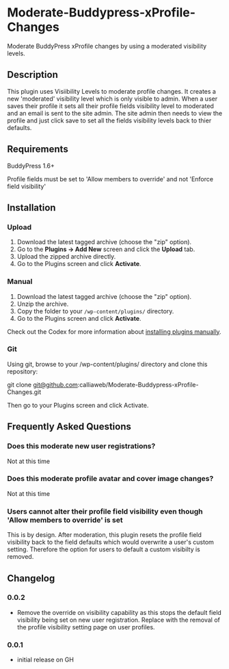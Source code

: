 # Moderate-Buddypress-xProfile-Changes
Moderate BuddyPress xProfile changes by using a moderated visibility levels.

## Description
This plugin uses Visiibility Levels to moderate profile changes.
It creates a new 'moderated' visibility level which is only visible to admin.
When a user saves their profile it sets all their profile fields
visibility level to moderated and an email is sent to the site admin.
The site admin then needs to view the profile and just click save to
set all the fields visibility levels back to thier defaults.

## Requirements

BuddyPress 1.6+

Profile fields must be set to 'Allow members to override' and not 'Enforce field visibility'

## Installation

### Upload

1. Download the latest tagged archive (choose the "zip" option).
2. Go to the __Plugins -> Add New__ screen and click the __Upload__ tab.
3. Upload the zipped archive directly.
4. Go to the Plugins screen and click __Activate__.

### Manual

1. Download the latest tagged archive (choose the "zip" option).
2. Unzip the archive.
3. Copy the folder to your `/wp-content/plugins/` directory.
4. Go to the Plugins screen and click __Activate__.

Check out the Codex for more information about [installing plugins manually](http://codex.wordpress.org/Managing_Plugins#Manual_Plugin_Installation).

### Git

Using git, browse to your /wp-content/plugins/ directory and clone this repository:

git clone git@github.com:calliaweb/Moderate-Buddypress-xProfile-Changes.git

Then go to your Plugins screen and click Activate.

## Frequently Asked Questions

### Does this moderate new user registrations?
Not at this time

### Does this moderate profile avatar and cover image changes?
Not at this time

### Users cannot alter their profile field visibility even though 'Allow members to override' is set
This is by design. After moderation, this plugin resets the profile field visibility back to the field defaults which would overwrite a user's custom setting. Therefore the option for users to default a custom visibilty is removed.


## Changelog

### 0.0.2
* Remove the override on visibility capability as this stops the default field visibility being set on new user registration. Replace with the removal of the profile visibility setting page on user profiles.

### 0.0.1
* initial release on GH

